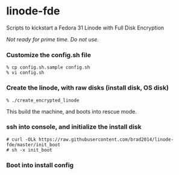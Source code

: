 # linode-fde

Scripts to kickstart a Fedora 31 Linode with Full Disk Encryption

*Not ready for prime time. Do not use.*

### Customize the config.sh file
```
% cp config.sh.sample config.sh
% vi config.sh
```

### Create the linode, with raw disks (install disk, OS disk)
```
% ./create_encrypted_linode
```

This build the machine, and boots into rescue mode.

### ssh into console, and initialize the install disk
```
# curl -OLk https://raw.githubusercontent.com/brad2014/linode-fde/master/init_boot
# sh -x init_boot
```

### Boot into install config

